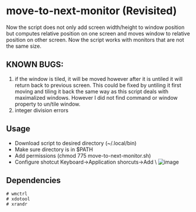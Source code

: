 # move-to-next-monitor (Revisited)

Now the script does not only add screen width/height to window position 
but computes relative position on one screen and moves window to relative
position on other screen. Now the script works with monitors that are not 
the same size.

## KNOWN BUGS: 
1) if the window is tiled, it will be moved however after it is untiled
it will return back to previous screen. This could be fixed by untiling it 
first moving and tiling it back the same way as this script deals with 
maximalized windows. However I did not find command or window property 
to un/tile window.
2) integer division errors

## Usage

* Download script to desired directory (~/.local/bin) 
* Make sure directory is in $PATH                     
* Add permissions (chmod 775 move-to-next-monitor.sh)
* Configure shotcut  Keyboard->Application shorcuts->Add \\
![image](https://user-images.githubusercontent.com/72152874/112764417-b540e800-9008-11eb-92b3-eb4742de321a.png)

## Dependencies

```
# wmctrl
# xdotool
# xrandr
```
